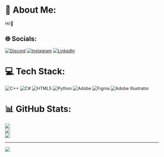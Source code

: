 # 💫 About Me:
Hi!👋


## 🌐 Socials:
[![Discord](https://img.shields.io/badge/Discord-%237289DA.svg?logo=discord&logoColor=white)](https://discord.gg/gamastronger) [![Instagram](https://img.shields.io/badge/Instagram-%23E4405F.svg?logo=Instagram&logoColor=white)](https://instagram.com/refastygm_) [![LinkedIn](https://img.shields.io/badge/LinkedIn-%230077B5.svg?logo=linkedin&logoColor=white)](https://linkedin.com/in/gamaa) 

# 💻 Tech Stack:
![C++](https://img.shields.io/badge/c++-%2300599C.svg?style=for-the-badge&logo=c%2B%2B&logoColor=white) ![C#](https://img.shields.io/badge/c%23-%23239120.svg?style=for-the-badge&logo=csharp&logoColor=white) ![HTML5](https://img.shields.io/badge/html5-%23E34F26.svg?style=for-the-badge&logo=html5&logoColor=white) ![Python](https://img.shields.io/badge/python-3670A0?style=for-the-badge&logo=python&logoColor=ffdd54) ![Adobe](https://img.shields.io/badge/adobe-%23FF0000.svg?style=for-the-badge&logo=adobe&logoColor=white) ![Figma](https://img.shields.io/badge/figma-%23F24E1E.svg?style=for-the-badge&logo=figma&logoColor=white) ![Adobe Illustrator](https://img.shields.io/badge/adobe%20illustrator-%23FF9A00.svg?style=for-the-badge&logo=adobe%20illustrator&logoColor=white)
# 📊 GitHub Stats:
![](https://github-readme-stats.vercel.app/api?username=gamastronger&theme=tokyonight&hide_border=false&include_all_commits=true&count_private=false)<br/>
![](https://github-readme-streak-stats.herokuapp.com/?user=gamastronger&theme=tokyonight&hide_border=false)<br/>
![](https://github-readme-stats.vercel.app/api/top-langs/?username=gamastronger&theme=tokyonight&hide_border=false&include_all_commits=true&count_private=false&layout=compact)

---
[![](https://visitcount.itsvg.in/api?id=gamastronger&icon=0&color=0)](https://visitcount.itsvg.in)

<!-- Proudly created with GPRM ( https://gprm.itsvg.in ) -->
